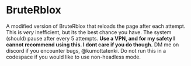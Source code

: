 # BruteRblox
A modified version of BruteRblox that reloads the page after each attempt. This is *very* inefficient, but its the best chance you have. The system (should) pause after every 5 attempts. **Use a VPN, and for my safety I cannot recommend using this. I dont care if you do though.** DM me on discord if you encounter bugs, @kumottatenki. Do not run this in a codespace if you would like to use non-headless mode.
